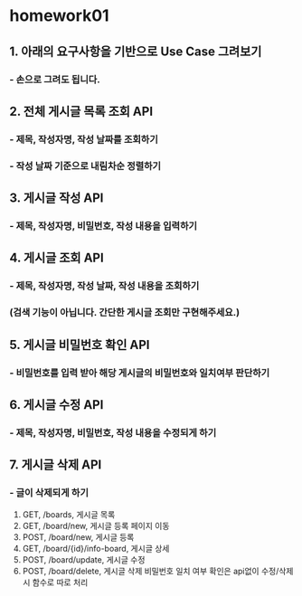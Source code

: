 # homework01

## 1. 아래의 요구사항을 기반으로 Use Case 그려보기
### - 손으로 그려도 됩니다.
## 2. 전체 게시글 목록 조회 API
### - 제목, 작성자명, 작성 날짜를 조회하기
### - 작성 날짜 기준으로 내림차순 정렬하기
## 3. 게시글 작성 API
### - 제목, 작성자명, 비밀번호, 작성 내용을 입력하기
## 4. 게시글 조회 API
### - 제목, 작성자명, 작성 날짜, 작성 내용을 조회하기 
### (검색 기능이 아닙니다. 간단한 게시글 조회만 구현해주세요.)
## 5. 게시글 비밀번호 확인 API
### - 비밀번호를 입력 받아 해당 게시글의 비밀번호와 일치여부 판단하기
## 6. 게시글 수정 API
### - 제목, 작성자명, 비밀번호, 작성 내용을 수정되게 하기
## 7. 게시글 삭제 API
### - 글이 삭제되게 하기

1. GET, /boards, 게시글 목록
2. GET, /board/new, 게시글 등록 페이지 이동
3. POST, /board/new, 게시글 등록
4. GET, /board/{id}/info-board, 게시글 상세
5. POST, /board/update, 게시글 수정
6. POST, /board/delete, 게시글 삭제
비밀번호 일치 여부 확인은 api없이 수정/삭제시 함수로 따로 처리
